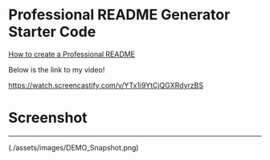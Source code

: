 # Professional README Generator Starter Code

[How to create a Professional README](./readme-guide.md)

Below is the link to my video!

https://watch.screencastify.com/v/YTx1i9YtCjQGXRdyrzBS

# Screenshot
***
(./assets/images/DEMO_Snapshot.png)
